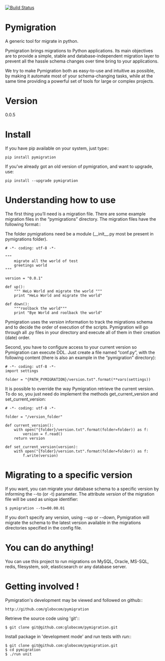 [![Build Status](https://api.travis-ci.org/globocom/pymigration.png)](https://api.travis-ci.org/globocom/pymigration)

Pymigration
===========

A generic tool for migrate in python.

Pymigration brings migrations to Python applications. Its main objectives are to provide a simple, stable and database-independent migration layer to prevent all the hassle schema changes over time bring to your applications.

We try to make Pymigration both as easy-to-use and intuitive as possible, by making it automate most of your schema-changing tasks, while at the same time providing a powerful set of tools for large or complex projects.

Version
=======

0.0.5


Install
=======

If you have pip available on your system, just type::

    pip install pymigration

If you’ve already got an old version of pymigration, and want to upgrade, use:

    pip install --upgrade pymigration



Understanding how to use
========================

The first thing you’ll need is a migration file. There are some example 
migration files in the “pymigrations” directory. The migration files 
have the following format::

The folder pymigrations need be a module (\_\_init\_\_.py most be present in pymigrations folder).


    # -*- coding: utf-8 -*-

    """
        migrate all the world of test
        greetings world
    """

    version = "0.0.1"

    def up():
        """ HeLo World and migrate the world """
        print "HeLo World and migrate the world"

    def down():
        """roolback the world"""
        print "Bye World and roolback the world"


Pymigration uses the _version_ information to track the migrations schema and to 
decide the order of execution of the scripts. Pymigration will go through all .py 
files in your directory and execute all of them in their creation (date) order.

Second, you have to configure access to your current version so Pymigration can execute DDL. 
Just create a file named “conf.py”, with the following content 
(there is also an example in the “pymigration” directory):

    # -*- coding: utf-8 -*-
    import settings

    folder = "{PATH_PYMIGRATION}/version.txt".format(**vars(settings))

It is possible to override the way Pymigration retrieve the current version. To do so,
you just need do implement the methods get_current_version and set_current_version:

    # -*- coding: utf-8 -*-

    folder = "/version_folder"

    def current_version():
        with open("{folder}/version.txt".format(folder=folder)) as f:
            version = f.read()
        return version

    def set_current_version(version):
        with open("{folder}/version.txt".format(folder=folder)) as f:
            f.write(version)



Migrating to a specific version
===============================

If you want, you can migrate your database schema to a specific version by 
informing the --to (or -t) parameter. The attribute _version_ of the migration
file will be used as unique identifier:

    $ pymigration --to=00.00.01

If you don’t specify any version, using --up or --down, Pymigration will migrate 
the schema to the latest version available in the migrations directories 
specified in the config file.



You can do anything!
====================

You can use this project to run migrations on MySQL, Oracle, MS-SQL, redis, filesystem, 
solr, elasticsearch or any database server.


Getting involved !
==================

Pymigration's development may be viewed and followed on github::

    http://github.com/globocom/pymigration

Retrieve the source code using 'git'::

    $ git clone git@github.com:globocom/pymigration.git


Install package in 'development mode' and run tests with _run_::

    $ git clone git@github.com:globocom/pymigration.git
    $ cd pymigration
    $ ./run unit




